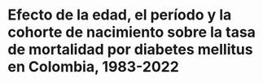 # Efecto de la edad, el período y la cohorte de nacimiento sobre la tasa de mortalidad por diabetes mellitus en Colombia, 1983-2022
